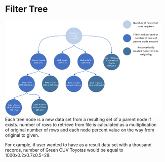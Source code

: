 # Filter Tree

![Filter Tree diagram](./res/filtertree.png)
Each tree node is a new data set from a resulting set of a parent node if exists. number of rows to retrieve from file is calculated as a multiplication of original number of rows and each node percent value on the way from original to given.

For example, if user wanted to have as a result data set with a thousand records, number of Green CUV Toyotas would be equal to 1000x0.2x0.7x0.5=28.

